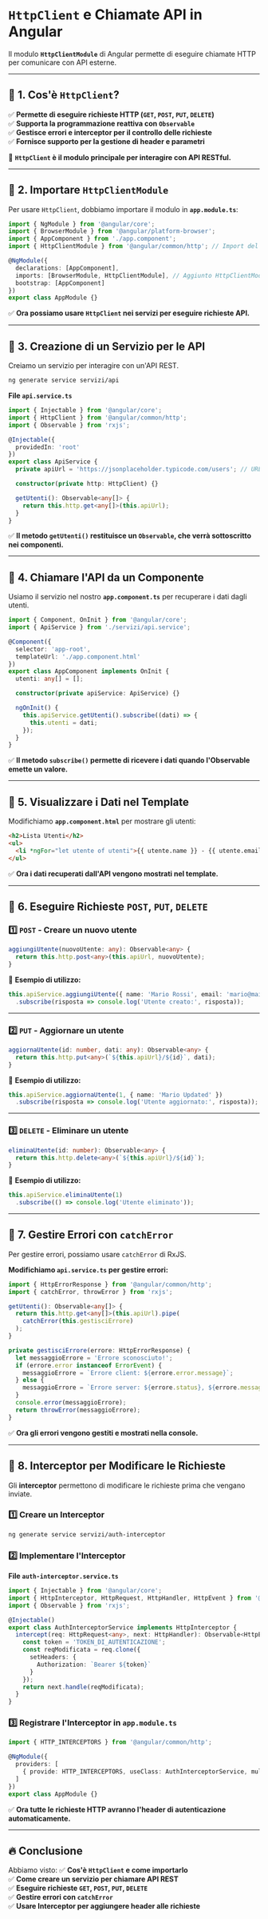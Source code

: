 # `HttpClient` e Chiamate API in Angular

Il modulo **`HttpClientModule`** di Angular permette di eseguire chiamate HTTP per comunicare con API esterne.

---

## 📌 1. Cos'è `HttpClient`?

✅ **Permette di eseguire richieste HTTP (`GET`, `POST`, `PUT`, `DELETE`)**  
✅ **Supporta la programmazione reattiva con `Observable`**  
✅ **Gestisce errori e interceptor per il controllo delle richieste**  
✅ **Fornisce supporto per la gestione di header e parametri**  

📌 **`HttpClient` è il modulo principale per interagire con API RESTful.**

---

## 📌 2. Importare `HttpClientModule`

Per usare `HttpClient`, dobbiamo importare il modulo in **`app.module.ts`**:

```typescript
import { NgModule } from '@angular/core';
import { BrowserModule } from '@angular/platform-browser';
import { AppComponent } from './app.component';
import { HttpClientModule } from '@angular/common/http'; // Import del modulo

@NgModule({
  declarations: [AppComponent],
  imports: [BrowserModule, HttpClientModule], // Aggiunto HttpClientModule
  bootstrap: [AppComponent]
})
export class AppModule {}
````

✅ **Ora possiamo usare `HttpClient` nei servizi per eseguire richieste API.**

---

## 📌 3. Creazione di un Servizio per le API

Creiamo un servizio per interagire con un'API REST.

```sh
ng generate service servizi/api
```

**File `api.service.ts`**

```typescript
import { Injectable } from '@angular/core';
import { HttpClient } from '@angular/common/http';
import { Observable } from 'rxjs';

@Injectable({
  providedIn: 'root'
})
export class ApiService {
  private apiUrl = 'https://jsonplaceholder.typicode.com/users'; // URL API di esempio

  constructor(private http: HttpClient) {}

  getUtenti(): Observable<any[]> {
    return this.http.get<any[]>(this.apiUrl);
  }
}
```

✅ **Il metodo `getUtenti()` restituisce un `Observable`, che verrà sottoscritto nei componenti.**

---

## 📌 4. Chiamare l'API da un Componente

Usiamo il servizio nel nostro **`app.component.ts`** per recuperare i dati dagli utenti.

```typescript
import { Component, OnInit } from '@angular/core';
import { ApiService } from './servizi/api.service';

@Component({
  selector: 'app-root',
  templateUrl: './app.component.html'
})
export class AppComponent implements OnInit {
  utenti: any[] = [];

  constructor(private apiService: ApiService) {}

  ngOnInit() {
    this.apiService.getUtenti().subscribe((dati) => {
      this.utenti = dati;
    });
  }
}
```

✅ **Il metodo `subscribe()` permette di ricevere i dati quando l'Observable emette un valore.**

---

## 📌 5. Visualizzare i Dati nel Template

Modifichiamo **`app.component.html`** per mostrare gli utenti:

```html
<h2>Lista Utenti</h2>
<ul>
  <li *ngFor="let utente of utenti">{{ utente.name }} - {{ utente.email }}</li>
</ul>
```

✅ **Ora i dati recuperati dall'API vengono mostrati nel template.**

---

## 📌 6. Eseguire Richieste `POST`, `PUT`, `DELETE`

### **1️⃣ `POST` - Creare un nuovo utente**

```typescript
aggiungiUtente(nuovoUtente: any): Observable<any> {
  return this.http.post<any>(this.apiUrl, nuovoUtente);
}
```

📌 **Esempio di utilizzo:**

```typescript
this.apiService.aggiungiUtente({ name: 'Mario Rossi', email: 'mario@mail.com' })
  .subscribe(risposta => console.log('Utente creato:', risposta));
```

---

### **2️⃣ `PUT` - Aggiornare un utente**

```typescript
aggiornaUtente(id: number, dati: any): Observable<any> {
  return this.http.put<any>(`${this.apiUrl}/${id}`, dati);
}
```

📌 **Esempio di utilizzo:**

```typescript
this.apiService.aggiornaUtente(1, { name: 'Mario Updated' })
  .subscribe(risposta => console.log('Utente aggiornato:', risposta));
```

---

### **3️⃣ `DELETE` - Eliminare un utente**

```typescript
eliminaUtente(id: number): Observable<any> {
  return this.http.delete<any>(`${this.apiUrl}/${id}`);
}
```

📌 **Esempio di utilizzo:**

```typescript
this.apiService.eliminaUtente(1)
  .subscribe(() => console.log('Utente eliminato'));
```

---

## 📌 7. Gestire Errori con `catchError`

Per gestire errori, possiamo usare `catchError` di RxJS.

**Modifichiamo `api.service.ts` per gestire errori:**

```typescript
import { HttpErrorResponse } from '@angular/common/http';
import { catchError, throwError } from 'rxjs';

getUtenti(): Observable<any[]> {
  return this.http.get<any[]>(this.apiUrl).pipe(
    catchError(this.gestisciErrore)
  );
}

private gestisciErrore(errore: HttpErrorResponse) {
  let messaggioErrore = 'Errore sconosciuto!';
  if (errore.error instanceof ErrorEvent) {
    messaggioErrore = `Errore client: ${errore.error.message}`;
  } else {
    messaggioErrore = `Errore server: ${errore.status}, ${errore.message}`;
  }
  console.error(messaggioErrore);
  return throwError(messaggioErrore);
}
```

✅ **Ora gli errori vengono gestiti e mostrati nella console.**

---

## 📌 8. Interceptor per Modificare le Richieste

Gli **interceptor** permettono di modificare le richieste prima che vengano inviate.

### **1️⃣ Creare un Interceptor**

```sh
ng generate service servizi/auth-interceptor
```

### **2️⃣ Implementare l'Interceptor**

**File `auth-interceptor.service.ts`**

```typescript
import { Injectable } from '@angular/core';
import { HttpInterceptor, HttpRequest, HttpHandler, HttpEvent } from '@angular/common/http';
import { Observable } from 'rxjs';

@Injectable()
export class AuthInterceptorService implements HttpInterceptor {
  intercept(req: HttpRequest<any>, next: HttpHandler): Observable<HttpEvent<any>> {
    const token = 'TOKEN_DI_AUTENTICAZIONE';
    const reqModificata = req.clone({
      setHeaders: {
        Authorization: `Bearer ${token}`
      }
    });
    return next.handle(reqModificata);
  }
}
```

### **3️⃣ Registrare l'Interceptor in `app.module.ts`**

```typescript
import { HTTP_INTERCEPTORS } from '@angular/common/http';

@NgModule({
  providers: [
    { provide: HTTP_INTERCEPTORS, useClass: AuthInterceptorService, multi: true }
  ]
})
export class AppModule {}
```

✅ **Ora tutte le richieste HTTP avranno l'header di autenticazione automaticamente.**

---

## 🔥 Conclusione

Abbiamo visto: ✅ **Cos'è `HttpClient` e come importarlo**  
✅ **Come creare un servizio per chiamare API REST**  
✅ **Eseguire richieste `GET`, `POST`, `PUT`, `DELETE`**  
✅ **Gestire errori con `catchError`**  
✅ **Usare Interceptor per aggiungere header alle richieste**
